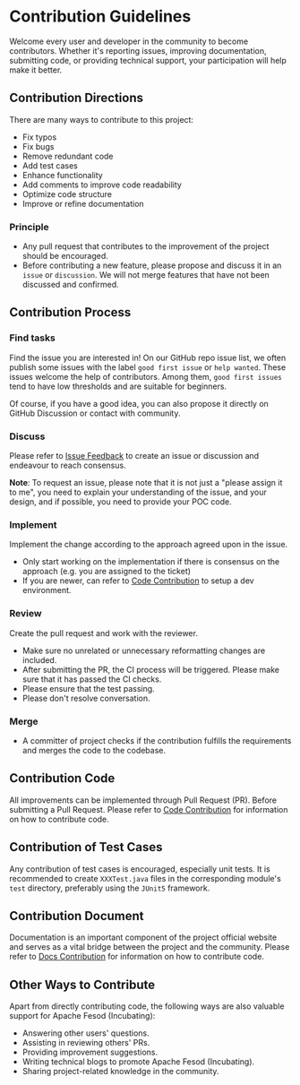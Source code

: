 # Contribution Guidelines


Welcome every user and developer in the community to become contributors. Whether it's reporting issues, improving documentation, submitting code, or providing technical support, your participation will help make it better.

## Contribution Directions

There are many ways to contribute to this project:

- Fix typos
- Fix bugs
- Remove redundant code
- Add test cases
- Enhance functionality
- Add comments to improve code readability
- Optimize code structure
- Improve or refine documentation

### Principle

- Any pull request that contributes to the improvement of the project should be encouraged.
- Before contributing a new feature, please propose and discuss it in an `issue` or `discussion`. We will not merge features that have not been discussed and confirmed.

## Contribution Process

### Find tasks

Find the issue you are interested in! On our GitHub repo issue list, we often publish some issues with the label `good first issue` or `help wanted`. These issues welcome the help of contributors. Among them, `good first issues` tend to have low thresholds and are suitable for beginners.

Of course, if you have a good idea, you can also propose it directly on GitHub Discussion or contact with community.

### Discuss

Please refer to [Issue Feedback](https://fesod.apache.org/community/feedback/) to create an issue or discussion and endeavour to reach consensus.

**Note**: To request an issue, please note that it is not just a "please assign it to me", you need to explain your understanding of the issue, and your design, and if possible, you need to provide your POC code.

### Implement

Implement the change according to the approach agreed upon in the issue.

- Only start working on the implementation if there is consensus on the approach (e.g. you are assigned to the ticket)
- If you are newer, can refer to [Code Contribution](https://fesod.apache.org/community/contribution/contribute-code/) to setup a dev environment.

### Review

Create the pull request and work with the reviewer.

- Make sure no unrelated or unnecessary reformatting changes are included.
- After submitting the PR, the CI process will be triggered. Please make sure that it has passed the CI checks.
- Please ensure that the test passing.
- Please don't resolve conversation.

### Merge

- A committer of project checks if the contribution fulfills the requirements and merges the code to the codebase.

## Contribution Code

All improvements can be implemented through Pull Request (PR). Before submitting a Pull Request.
Please refer to [Code Contribution](https://fesod.apache.org/community/contribution/contribute-code/) for information on how to contribute code.

## Contribution of Test Cases

Any contribution of test cases is encouraged, especially unit tests. It is recommended to create `XXXTest.java` files in the corresponding module's `test` directory, preferably using the `JUnit5` framework.

## Contribution Document

Documentation is an important component of the project official website and serves as a vital bridge between the project and the community. Please refer to [Docs Contribution](https://fesod.apache.org/community/contribution/contribute-doc/) for information on how to contribute code.

## Other Ways to Contribute

Apart from directly contributing code, the following ways are also valuable support for Apache Fesod (Incubating):

- Answering other users' questions.
- Assisting in reviewing others' PRs.
- Providing improvement suggestions.
- Writing technical blogs to promote Apache Fesod (Incubating).
- Sharing project-related knowledge in the community.
